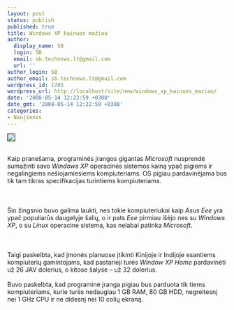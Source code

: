 ```yaml
---
layout: post
status: publish
published: true
title: Windows XP kainuos mažiau
author:
  display_name: SB
  login: SB
  email: sb.technews.lt@gmail.com
  url: ''
author_login: SB
author_email: sb.technews.lt@gmail.com
wordpress_id: 1785
wordpress_url: http://localhost/site/new/windows_xp_kainuos_maziau/
date: '2008-05-14 12:22:59 +0300'
date_gmt: '2008-05-14 12:22:59 +0300'
categories:
- Naujienos
---
```

<div class="imgright"><img src="http://img530.imageshack.us/img530/4083/windowsxpll0.jpg" border="1"></div>
<p><br>Kaip pranešama, programinės įrangos gigantas <i>Microsoft</i> nusprendė sumažinti savo <i>Windows XP</i> operacinės sistemos kainą ypač pigiems ir negalingiems nešiojamiesiems kompiuteriams. OS pigiau pardavinėjama bus tik tam tikras specifikacijas turintiems kompiuteriams.<br />
<br><br />
<br>Šio žingsnio buvo galima laukti, nes tokie kompiuteriukai kaip <i>Asus Eee</i> yra ypač populiarūs daugelyje šalių, o ir pats <i>Eee</i> pirmiau išėjo nes su <i>Windows XP</i>, o su <i>Linux</i> operacine sistema, kas nelabai patinka <i>Microsoft</i>.<br />
<br><br />
<br>Taigi paskelbta, kad įmonės planuose įtikinti Kinijoje ir Indijoje esantiems kompiuterių gamintojams, kad pastarieji turės <i>Window XP Home</i> pardavinėti už 26 JAV dolerius, o kitose šalyse – už 32 dolerius.<br />
<br>Buvo paskelbta, kad programinė įranga pigiau bus parduota tik tiems kompiuteriams, kurie turės nedaugiau 1 GB RAM, 80 GB HDD, negreitesnį nei 1 GHz CPU ir ne didesnį nei 10 colių ekraną.<br />
<br></p>
